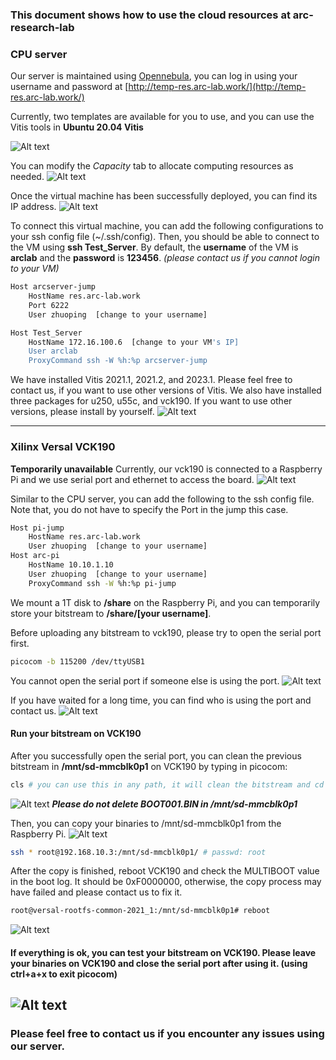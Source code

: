 ### This document shows how to use the cloud resources at arc-research-lab

### CPU server
Our server is maintained using [Opennebula](https://opennebula.io/), you can log in using your username and password at [http://temp-res.arc-lab.work/](http://temp-res.arc-lab.work/)

Currently, two templates are available for you to use, and you can use the Vitis tools in **Ubuntu 20.04 Vitis**

![Alt text](images/001.png)

You can modify the *Capacity* tab to allocate computing resources as needed. 
![Alt text](images/002.png)

Once the virtual machine has been successfully deployed, you can find its IP address. 
![Alt text](images/003.png)

To connect this virtual machine, you can add the following configurations to your ssh config file (~/.ssh/config). Then, you should be able to connect to the VM using **ssh Test_Server**. By default, the **username** of the VM is **arclab** and the **password** is **123456**. *(please contact us if you cannot login to your VM)*
```bash
Host arcserver-jump
    HostName res.arc-lab.work
    Port 6222
    User zhuoping  [change to your username]

Host Test_Server
    HostName 172.16.100.6  [change to your VM's IP]
    User arclab
    ProxyCommand ssh -W %h:%p arcserver-jump
```
We have installed Vitis 2021.1, 2021.2, and 2023.1. Please feel free to contact us, if you want to use other versions of Vitis. We also have installed three packages for u250, u55c, and vck190. If you want to use other versions, please install by yourself.
![Alt text](images/004.png)

---
### Xilinx Versal VCK190
**Temporarily unavailable**
Currently, our vck190 is connected to a Raspberry Pi and we use serial port and ethernet to access the board.
![Alt text](images/006.png)

Similar to the CPU server, you can add the following to the ssh config file. Note that, you do not have to specify the Port in the jump this case.
```bash
Host pi-jump
    HostName res.arc-lab.work
    User zhuoping  [change to your username]
Host arc-pi
    HostName 10.10.1.10
    User zhuoping  [change to your username]
    ProxyCommand ssh -W %h:%p pi-jump
```

We mount a 1T disk to **/share** on the Raspberry Pi, and you can temporarily store your bitstream to **/share/[your username]**. 

Before uploading any bitstream to vck190, please try to open the serial port first. 
```bash
picocom -b 115200 /dev/ttyUSB1
```
You cannot open the serial port if someone else is using the port.
![Alt text](images/007.png)

If you have waited for a long time, you can find who is using the port and contact us.
![Alt text](images/008.png)

#### Run your bitstream on VCK190
After you successfully open the serial port, you can clean the previous bitstream in **/mnt/sd-mmcblk0p1** on VCK190 by typing in picocom: 
```bash
cls # you can use this in any path, it will clean the bitstream and cd to /mnt/sd-mmcblk0p1 
```
![Alt text](images/009.png)
***Please do not delete BOOT001.BIN in /mnt/sd-mmcblk0p1***

Then, you can copy your binaries to /mnt/sd-mmcblk0p1 from the Raspberry Pi.
![Alt text](images/010.png)
```bash
ssh * root@192.168.10.3:/mnt/sd-mmcblk0p1/ # passwd: root
```

After the copy is finished, reboot VCK190 and check the MULTIBOOT value in the boot log. It should be 0xF0000000, otherwise, the copy process may have failed and please contact us to fix it.
```bash
root@versal-rootfs-common-2021_1:/mnt/sd-mmcblk0p1# reboot
```
![Alt text](images/011.png)

#### If everything is ok, you can test your bitstream on VCK190. Please **leave your binaries on VCK190** and **close the serial port** after using it. (using **ctrl+a+x** to exit picocom)
![Alt text](images/012.png)
---

### Please feel free to contact us if you encounter any issues using our server. 
